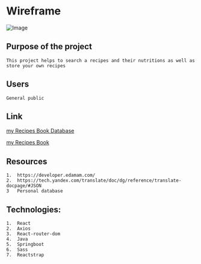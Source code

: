 # Wireframe
![Image](https://github.com/OlgaSannikov/Recipes_Website/blob/master/programmers-website/src/assets/Wireframe.png)

##  Purpose of the project 
    This project helps to search a recipes and their nutritions as well as store your own recipes

## Users
    General public

## Link

[my Recipes Book Database](https://recipes-book-mod3-database.herokuapp.com/)

[my Recipes Book ](https://recipes-book-mod3.herokuapp.com/)

## Resources

    1.  https://developer.edamam.com/
    2.  https://tech.yandex.com/translate/doc/dg/reference/translate-docpage/#JSON
    3   Personal database

## Technologies:

    1.  React
    2.  Axios
    3.  React-router-dom
    4.  Java
    5.  Springboot
    6.  Sass
    7.  Reactstrap